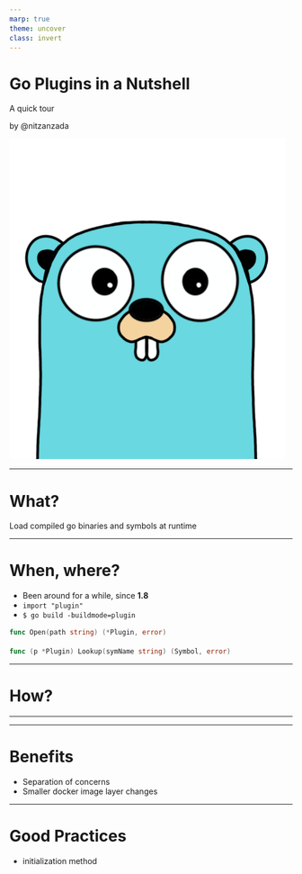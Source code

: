 ```yaml
---
marp: true
theme: uncover
class: invert
---
```


# Go Plugins in a Nutshell

A quick tour

by @nitzanzada

![bg left:40% 100%](assets/gopher.png)

---

# What?

Load compiled go binaries and symbols at runtime

---

<style scoped>
pre { margin: auto 0 }
</style>

# When, where?

- Been around for a while, since **1.8**
- `import "plugin"`
- `$ go build -buildmode=plugin`

```go
func Open(path string) (*Plugin, error)

func (p *Plugin) Lookup(symName string) (Symbol, error)
```

---

# How?

<!--
    Example 1
    Showing simple building, loading and running of a function 
-->

---

<style scoped>
section, ul, ol { text-align: start; margin: 0 auto auto 0; }
pre { width: 100%; }
</style>

---


<!--
    Example 2
    Show an example of a folder being scanned and register fun best practice
-->


# Benefits

- Separation of concerns
- Smaller docker image layer changes

---

# Good Practices

-  initialization method

